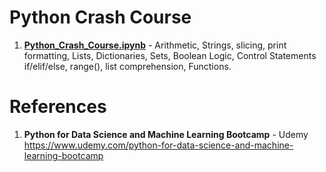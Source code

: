 # Python Crash Course 

1.  **[Python_Crash_Course.ipynb](https://github.com/nkuhta/Data-Science-and-Machine-Learning-Bootcamp/blob/master/2.%20Python%20Crash%20Course/Python_Crash_Course.ipynb)** - Arithmetic, Strings, slicing, print formatting, Lists, Dictionaries, Sets, Boolean Logic, Control Statements if/elif/else, range(), list comprehension, Functions.  


#  References
1.  **Python for Data Science and Machine Learning Bootcamp** - Udemy   
	https://www.udemy.com/python-for-data-science-and-machine-learning-bootcamp

